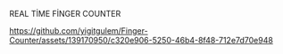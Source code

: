 REAL TİME FİNGER COUNTER


https://github.com/yigitgulem/Finger-Counter/assets/139170950/c320e906-5250-46b4-8f48-712e7d70e948


